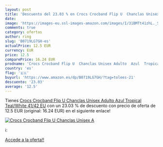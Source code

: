 ```yaml
---
layout: post
title: 'Descuento del 23.03 % en Crocs Crocband Flip U  Chanclas Unisex A'
date: 
image: 'https://images-eu.ssl-images-amazon.com/images/I/31BMTt41zhL._SL200_.jpg'
comments: true
category: ofertas
author: ring
slug: 'B0719LG7GH-es'
actualPrice: 12.5 EUR
currency: EUR
price: 12.5
comparePrice: 16.24 EUR
prodname: 'Crocs Crocband Flip U  Chanclas Unisex Adulto  Azul  Tropical Teal/White   41/42 EU'
country: 'es'
flag: '🇪🇸'
buyurl: 'https://www.amazon.es/dp/B0719LG7GH/?tag=tolees-21'
descuento: '23.03'
average: '12.5'
---
```


Tienes [Crocs Crocband Flip U  Chanclas Unisex Adulto  Azul  Tropical Teal/White   41/42 EU](https://www.amazon.es/dp/B0719LG7GH/?tag=tolees-21) con un 23.03 % de descuento con precio de oferta de 12.5 EUR (original: 16.24 EUR) en el siguiente enlace!

[![Crocs Crocband Flip U  Chanclas Unisex A](https://images-eu.ssl-images-amazon.com/images/I/31BMTt41zhL._SL200_.jpg)](https://www.amazon.es/dp/B0719LG7GH/?tag=tolees-21)

ℹ️:


[Accede a la oferta!!](https://www.amazon.es/dp/B0719LG7GH/?tag=tolees-21)
